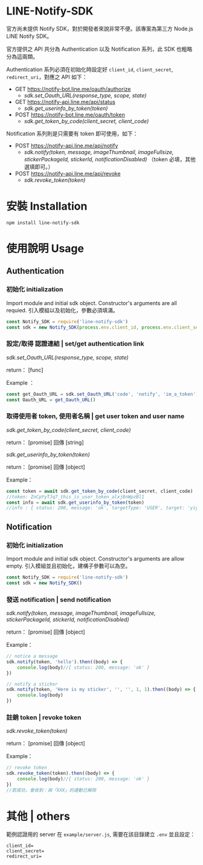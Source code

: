 # LINE-Notify-SDK

官方尚未提供 Notify SDK，對於開發者來說非常不便。該專案為第三方 Node.js LINE Notify SDK。

官方提供之 API 共分為 Authentication 以及 Notification 系列，此 SDK 也粗略分為這兩類。

Authentication 系列必須在初始化時設定好 `client_id`, `client_secret`, `redirect_uri`，對應之 API 如下：

- GET  https://notify-bot.line.me/oauth/authorize 
    - *sdk.set_Oauth_URL(response_type, scope, state)*
- GET  https://notify-api.line.me/api/status
    - *sdk.get_userinfo_by_token(token)*
- POST https://notify-bot.line.me/oauth/token
    - *sdk.get_token_by_code(client_secret, client_code)*

Notification 系列則是只需要有 token 即可使用，如下：

- POST https://notify-api.line.me/api/notify
    - *sdk.notify(token, message, imageThumbnail, imageFullsize, stickerPackageId, stickerId, notificationDisabled)*
    （token 必填，其他選填即可。）
- POST https://notify-api.line.me/api/revoke
    - *sdk.revoke_token(token)*

# 安裝 Installation

`npm install line-notify-sdk`

# 使用說明 Usage

## Authentication

### 初始化 initialization

Import module and initial sdk object. Constructor's arguments are all requied.
引入模組以及初始化，參數必須填滿。

```javascript
const Notify_SDK = require('line-notify-sdk')
const sdk = new Notify_SDK(process.env.client_id, process.env.client_secret, process.env.redirect_uri)
```

### 設定/取得 認證連結 | set/get authentication link

*sdk.set_Oauth_URL(response_type, scope, state)*

return： [func]

Example ：
```javascript
const get_Oauth_URL = sdk.set_Oauth_URL('code', 'notify', 'im_a_token')
const Oauth_URL = get_Oauth_URL()
```

### 取得使用者 token, 使用者名稱 | get user token and user name
*sdk.get_token_by_code(client_secret, client_code)*

return： [promise] 回傳 [string]


*sdk.get_userinfo_by_token(token)*

return： [promise] 回傳 [object]

Example：
```javascript
const token = await sdk.get_token_by_code(client_secret, client_code)
//token: ZnCpYyTJq7_this_is_user_token_alxj8nWpzBl1
const info = await sdk.get_userinfo_by_token(token)
//info : { status: 200, message: 'ok', targetType: 'USER', target: 'yiyu0x' }
```

## Notification

### 初始化 initialization

Import module and initial sdk object. Constructor's arguments are allow empty.
引入模組並且初始化，建構子參數可以為空。

```javascript
const Notify_SDK = require('line-notify-sdk')
const sdk = new Notify_SDK()
```

### 發送 notification | send notification

*sdk.notify(token, message, imageThumbnail, imageFullsize, stickerPackageId, stickerId, notificationDisabled)*

return： [promise] 回傳 [object]

Example：
```javascript
// notice a message
sdk.notify(token, 'hello').then((body) => {
    console.log(body)//{ status: 200, message: 'ok' }
})

// notify a sticker
sdk.notify(token, 'Here is my sticker', '', '', 1, 1).then((body) => {
    console.log(body)
})
```

### 註銷 token | revoke token

*sdk.revoke_token(token)*

return： [promise] 回傳 [object]

Example：
```javascript
// revoke token
sdk.revoke_token(token).then((body) => {
	console.log(body)//{ status: 200, message: 'ok' }
})
//若成功，會收到：與「XXX」的連動已解除
```

# 其他 | others

範例認證用的 server 在 `example/server.js`, 需要在該目錄建立 `.env` 並且設定：

```
client_id=
client_secret=
redirect_uri=
```

